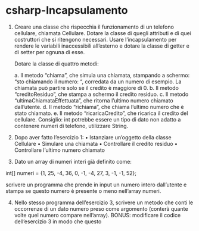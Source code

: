 # csharp-Incapsulamento

1. Creare una classe che rispecchia il funzionamento di un telefono cellulare, chiamata Cellulare.
    Dotare la classe di quegli attributi e di quei costruttori che si ritengono necessari. Usare
    l’incapsulamento per rendere le variabili inaccessibili all’esterno e dotare la classe di getter e di
    setter per ognuna di esse.
   
    Dotare la classe di quattro metodi:
   
    a. Il metodo “chiama”, che simula una chiamata, stampando a schermo: “sto chiamando il
    numero: “, corredata da un numero di esempio. La chiamata può partire solo se il credito
    è maggiore di 0.
    b. Il metodo “creditoResiduo”, che stampa a schermo il credito residuo.
    c. Il metodo “ultimaChiamataEffettuata”, che ritorna l’ultimo numero chiamato dall’utente.
    d. Il metodo “richiama”, che chiama l’ultimo numero che è stato chiamato.
    e. Il metodo “ricaricaCredito”, che ricarica il credito del cellulare.
    Consiglio: int potrebbe essere un tipo di dato non adatto a contenere numeri di telefono,
    utilizzare String.
   
2. Dopo aver fatto l’esercizio 1:
  • Istanziare un’oggetto della classe Cellulare
  • Simulare una chiamata
  • Controllare il credito residuo
  • Controllare l’ultimo numero chiamato

3. Dato un array di numeri interi già definito come:
   
  int[] numeri = {1, 25, -4, 36, 0, -1, -4, 27, 3, -1, -1, 52};

  scrivere un programma che prende in input un numero intero dall’utente e stampa se questo numero è presente o meno nell’array numeri.
  
4. Nello stesso programma dell’esercizio 3, scrivere un metodo che conti le occorrenze di un dato
   numero preso come argomento (conterà quante volte quel numero compare nell’array).
   BONUS: modificare il codice dell’esercizio 3 in modo che questo
